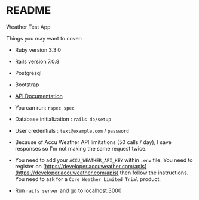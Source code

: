 # README

Weather Test App

Things you may want to cover:

* Ruby version 3.3.0

* Rails version 7.0.8

* Postgresql

* Bootstrap

* [API Documentation](http://localhost:3000/api-docs)

* You can run: `rspec spec` 

* Database initialization : `rails db/setup`

* User credentials : `text@example.com` / `password`

* Because of Accu Weather API limitations (50 calls / day), I save responses so I'm not making the same request twice.

* You need to add your `ACCU_WEATHER_API_KEY` within `.env` file. You need to register on [https://developer.accuweather.com/apis](https://developer.accuweather.com/apis) then follow the instructions. You need to ask for a `Core Weather Limited Trial` product.

* Run `rails server` and go to [localhost:3000](http://localhost:3000)
